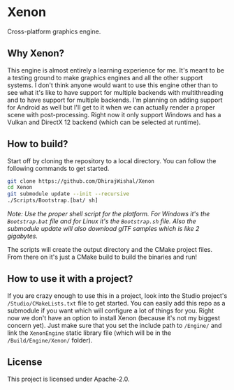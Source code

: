 # Xenon

Cross-platform graphics engine.

## Why Xenon?

This engine is almost entirely a learning experience for me. It's meant to be a testing ground to make graphics engines and all the other support systems. I don't think anyone would want to use this engine
other than to see what it's like to have support for multiple backends with multithreading and to have support for multiple backends. I'm planning on adding support for Android as well but I'll get to it when
we can actually render a proper scene with post-processing. Right now it only support Windows and has a Vulkan and DirectX 12 backend (which can be selected at runtime).

## How to build?

Start off by cloning the repository to a local directory. You can follow the following commands to get started.

```sh
git clone https://github.com/DhirajWishal/Xenon
cd Xenon
git submodule update --init --recursive
./Scripts/Bootstrap.[bat/ sh]
```

*Note: Use the proper shell script for the platform. For Windows it's the `Bootstrap.bat` file and for Linux it's the `Bootstrap.sh` file.*
*Also the submodule update will also download glTF samples which is like 2 gigabytes.*

The scripts will create the output directory and the CMake project files. From there on it's just a CMake build to build the binaries and run!

## How to use it with a project?

If you are crazy enough to use this in a project, look into the Studio project's `/Studio/CMakeLists.txt` file to get started. You can easily add this repo as a submodule if you want which will configure
a lot of things for you. Right now we don't have an option to install Xenon (because it's not my biggest concern yet). Just make sure that you set the include path to `/Engine/` and link the `XenonEngine`
static library file (which will be in the `/Build/Engine/Xenon/` folder).

## License

This project is licensed under Apache-2.0.
